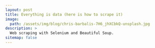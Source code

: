 ```yaml
---
layout: post
title: Everything is data (here is how to scrape it)
image:
  path: /assets/img/blog/chris-barbalis-7H6_jhXCbkQ-unsplash.jpg
description: >
  Web scraping with Selenium and Beautiful Soup.
sitemap: false
---
```

